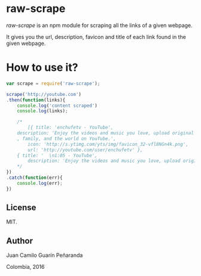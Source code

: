 # raw-scrape

*raw-scrape* is an npm module for scraping all the links of a given webpage.

It gives you the url, description, favicon and title of each link found in the given webpage.

# How to use it?

```javascript
var scrape = require('raw-scrape');

scrape('http://youtube.com')
.then(function(links){
    console.log('content scraped')
    console.log(links);

    /*
        [{ title: 'enchufetv - YouTube',
    description: 'Enjoy the videos and music you love, upload original content, and share it all with friends
    , family, and the world on YouTube.',
        icon: 'http://s.ytimg.com/yts/img/favicon_32-vfl8NGn4k.png',
        url: 'http://youtube.com/user/enchufetv' },
    { title: '  \n1:05 - YouTube',
        description: 'Enjoy the videos and music you love, upload original content, and share it all with friends ....
    */
})
.catch(function(err){
    console.log(err);
})
```

## License

MIT.

## Author

Juan Camilo Guarín Peñaranda

Colombia, 2016